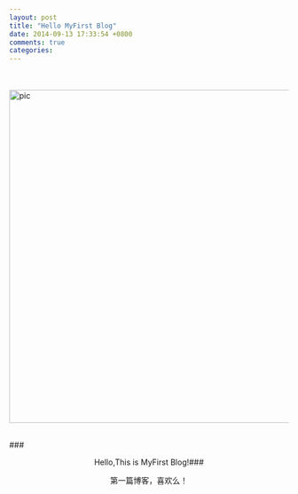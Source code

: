 ```yaml
---
layout: post
title: "Hello MyFirst Blog"
date: 2014-09-13 17:33:54 +0800
comments: true
categories: 
---
```


<br>
</br>
<div alogn="center">
<img alt="pic" class="pic" data-bind="img:src;sty:style" src="http://www.52yiren.com.cn/big/q20077411870.jpg" style="width: 600px;">
<br>
</br>
</div>

###<center>Hello,This is MyFirst Blog!###

<!-- more -->
<center>第一篇博客，喜欢么！</center>


